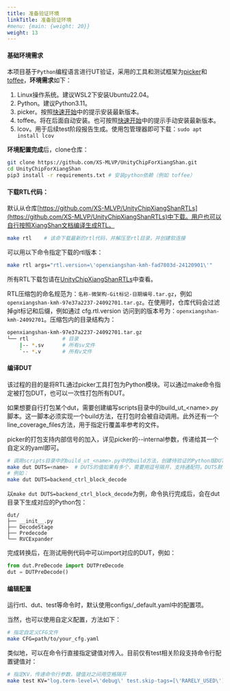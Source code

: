 ```yaml
---
title: 准备验证环境
linkTitle: 准备验证环境
#menu: {main: {weight: 20}}
weight: 13
---
```


#### 基础环境需求

本项目基于`Python`编程语言进行UT验证，采用的工具和测试框架为[picker](https://github.com/XS-MLVP/picker)和[toffee](https://github.com/XS-MLVP/toffee)，**环境需求**如下：

1. Linux操作系统。建议WSL2下安装Ubuntu22.04。
1. Python。建议Python3.11。
1. picker。按照[快速开始](https://open-verify.cc/mlvp/docs/quick-start/installer/)中的提示安装最新版本。
1. toffee。将在后面自动安装。也可按照[快速开始](https://open-verify.cc/mlvp/docs/mlvp/quick-start/)中的提示手动安装最新版本。
1. lcov。用于后续test阶段报告生成。使用包管理器即可下载：`sudo apt install lcov`

**环境配置完成**后，clone仓库：
```bash
git clone https://github.com/XS-MLVP/UnityChipForXiangShan.git
cd UnityChipForXiangShan
pip3 install -r requirements.txt # 安装python依赖（例如 toffee）
```

#### 下载RTL代码： 

默认从仓库[https://github.com/XS-MLVP/UnityChipXiangShanRTLs](https://github.com/XS-MLVP/UnityChipXiangShanRTLs)中下载。用户也可以自行按照XiangShan文档编译生成RTL。

```bash
make rtl    # 该命下载最新的rtl代码，并解压至rtl目录，并创建软连接
```

可以用以下命令指定下载的rtl版本：

```bash
make rtl args="rtl.version=\'openxiangshan-kmh-fad7803d-24120901\'"
```

所有RTL下载包请在[UnityChipXiangShanRTLs](https://github.com/XS-MLVP/UnityChipXiangShanRTLs)中查看。

RTL压缩包的命名规范为：`名称-微架构-Git标记-日期编号.tar.gz`，例如`openxiangshan-kmh-97e37a2237-24092701.tar.gz`。在使用时，仓库代码会过滤掉git标记和后缀，例如通过 cfg.rtl.version 访问到的版本号为：`openxiangshan-kmh-24092701`。压缩包内的目录结构为：

```bash
openxiangshan-kmh-97e37a2237-24092701.tar.gz
└── rtl           # 目录
    |-- *.sv      # 所有sv文件
    `-- *.v       # 所有v文件
```

#### 编译DUT

该过程的目的是将RTL通过picker工具打包为Python模块。可以通过make命令指定被打包DUT，也可以一次性打包所有DUT。

如果想要自行打包某个dut，需要创建编写scripts目录中的build\_ut\_\<name\>.py脚本。这一脚本必须实现一个build方法，在打包时会被自动调用。此外还有一个line\_coverage\_files方法，用于指定行覆盖率参考的文件。

picker的打包支持内部信号的加入，详见picker的\-\-internal参数，传递给其一个自定义的yaml即可。

```bash
# 调用scripts目录中的build_ut_<name>.py中的build方法，创建待验证的Python版DUT
make dut DUTS=<name>  # DUTS的值如果有多个，需要用逗号隔开，支持通配符。DUTS默认值为 "*"，编译所有DUT
# 例如：
make dut DUTS=backend_ctrl_block_decode
```

以`make dut DUTS=backend_ctrl_block_decode`为例，命令执行完成后，会在dut目录下生成对应的Python包：

```
dut/
├── __init__.py
├── DecodeStage
├── Predecode
└── RVCExpander
```

完成转换后，在测试用例代码中可以import对应的DUT，例如：
```python
from dut.PreDecode import DUTPreDecode
dut = DUTPreDecode()
```

#### 编辑配置
运行rtl、dut、test等命令时，默认使用configs/_default.yaml中的配置项。

当然，也可以使用自定义配置，方法如下：

```bash
# 指定自定义CFG文件
make CFG=path/to/your_cfg.yaml
```

类似地，可以在命令行直接指定键值对传入。目前仅有test相关阶段支持命令行配置键值对：
```bash
# 指定KV，传递命令行参数，键值对之间用空格隔开
make test KV="log.term-level=\'debug\' test.skip-tags=[\'RARELY_USED\']"
```